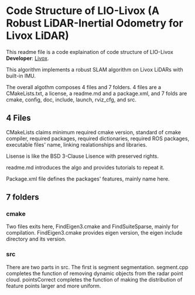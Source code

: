 # Code Structure of LIO-Livox (A Robust LiDAR-Inertial Odometry for Livox LiDAR)
This readme file is a code explaination of code structure of LIO-Livox **Developer**: [Livox](www.livoxtech.com). 

This algorithm implements a robust SLAM algorithm on Livox LiDARs with built-in IMU.

The overall algothm composes  4 files and 7 folders. 4 files are a CMakeLists.txt, a license, a readme.md and a package.xml, and 7 folds are cmake, config, doc, include, launch, rviz_cfg, and src. 

## 4 Files

CMakeLists claims minimum required cmake version, standard of cmake compiler, required packages, required dictionaries, required ROS packages, executable files' name, linking realationships and libraries. 

Lisense is like the BSD 3-Clause Lisence with preserved rights.

readme.md introduces the algo and provides tutorials to repeat it.

Package.xml file defines the  packages' features, mainly name here.

## 7 folders
### cmake
Two files exits here, FindEigen3.cmake and FindSuiteSparse, mainly for compilation.
FindEigen3.cmake provides eigen version, the eigen include directory and its version.

### src
There are two parts in src. The first is segment segmentation. segment.cpp completes the function of removing dynamic objects from the radar point cloud. pointsCorrect completes the function of making the distribution of feature points larger and more uniform.







